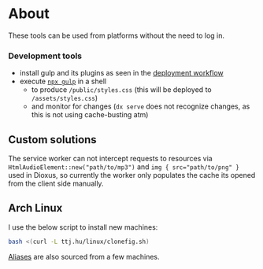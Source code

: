 # About

These tools can be used from platforms without the need to log in.

### Development tools

- install gulp and its plugins as seen in the [deployment workflow](./.github/workflows/deploy.yml#L50)
- execute [`npx gulp`](./gulpfile.js) in a shell
  - to produce `/public/styles.css` (this will be deployed to `/assets/styles.css`)
  - and monitor for changes (`dx serve` does not recognize changes, as this is not using cache-busting atm)

## Custom solutions

The service worker can not intercept requests to resources via `HtmlAudioElement::new("path/to/mp3")` and `img { src="path/to/png" }` used in Dioxus, so currently the worker only populates the cache its opened from the client side manually.

<!--
### IndexedDB

All, but 2 reducers have been migrated to Dexie.js from localStorage. Sidepanel and battery-monitor both store simple enough data to be quickly (de-)serialized.

### Cache

[SW](./public/service-worker.js) intercepts requests:

- the app's core resources are cached during the install event (1st page visit)
- the Arx minigame's assets are cached once, and served always from cache later
  - upon 2nd visit to the website, as importing App is faster than registering the service-worker
- webpack generated .js and .css files are also refreshed along with the cached index.html when necessary
- the client gets responses from local cache if exists, and should be able to access new resources upon next request
 -->

## Arch Linux

I use the below script to install new machines:

```sh
bash <(curl -L ttj.hu/linux/clonefig.sh)
```

[Aliases](/public/linux/bash_aliases) are also sourced from a few machines.
